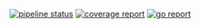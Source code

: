 [![pipeline status](http://210.207.104.150:8100/iitp-sds/harp/badges/master/pipeline.svg)](http://210.207.104.150:8100/iitp-sds/harp/pipelines)
[![coverage report](http://210.207.104.150:8100/iitp-sds/harp/badges/master/coverage.svg)](http://210.207.104.150:8100/iitp-sds/harp/commits/master)
[![go report](http://210.207.104.150:8100/iitp-sds/hcloud-badge/raw/feature/dev/hcloud-badge_harp.svg)](http://210.207.104.150:8100/iitp-sds/hcloud-badge/raw/feature/dev/goreport_harp)

